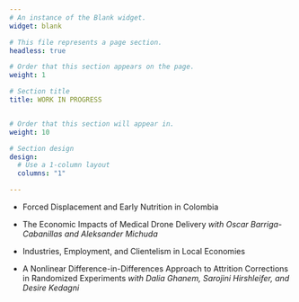 ```yaml
---
# An instance of the Blank widget.
widget: blank

# This file represents a page section.
headless: true

# Order that this section appears on the page.
weight: 1

# Section title
title: WORK IN PROGRESS


# Order that this section will appear in.
weight: 10

# Section design
design:
  # Use a 1-column layout
  columns: "1"

---
```


- Forced Displacement and Early Nutrition in Colombia

- The Economic Impacts of Medical Drone Delivery *with Oscar Barriga-Cabanillas and Aleksander Michuda*

- Industries, Employment, and Clientelism in Local Economies

- A Nonlinear Difference-in-Differences Approach to Attrition Corrections in Randomized Experiments *with Dalia Ghanem, Sarojini Hirshleifer, and Desire Kedagni*